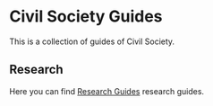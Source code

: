 # Civil Society Guides

This is a collection of guides of Civil Society.

## Research

Here you can find [Research Guides](/research/help-seeking.md) research guides.
